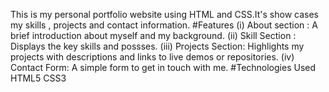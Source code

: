 This is my personal portfolio website using HTML and CSS.It's show cases my skills , projects and contact information.
#Features
(i) About section : A brief introduction about myself and my background.
(ii) Skill Section : Displays the key skills and possses.
(iii) Projects Section: Highlights my projects with descriptions and links to live demos or repositories.
(iv) Contact Form: A simple form to get in touch with me.
 #Technologies Used
HTML5
CSS3
